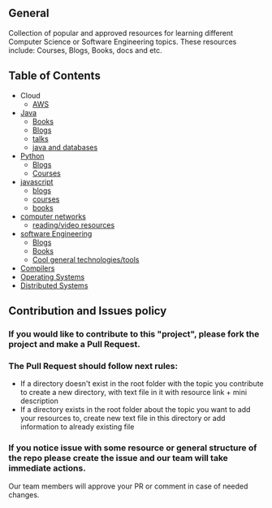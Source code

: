 ## General
Collection of popular and approved resources for learning different Computer Science or Software Engineering topics. These resources include: Courses, Blogs, Books, docs and etc.

## Table of Contents
- Cloud
  - [AWS](https://github.com/nikasakandelidze/Single-Source-Of-Truth/blob/master/cloud/AWS.md)
- [Java](https://github.com/nikasakandelidze/Single-Source-Of-Truth/tree/master/java)
  - [Books](https://github.com/nikasakandelidze/Single-Source-Of-Truth/blob/master/java/books/books.md)
  - [Blogs](https://github.com/nikasakandelidze/Single-Source-Of-Truth/blob/master/java/reading-resources/java-read.md)
  - [talks](https://github.com/nikasakandelidze/Single-Source-Of-Truth/tree/master/java/talks)
  - [java and databases](https://github.com/nikasakandelidze/Single-Source-Of-Truth/tree/master/java/java_and_database_connectivity)
- [Python](https://github.com/nikasakandelidze/Single-Source-Of-Truth/tree/master/python)
  - [Blogs](https://github.com/nikasakandelidze/Single-Source-Of-Truth/blob/master/python/resources.md)
  - [Courses](https://github.com/nikasakandelidze/Single-Source-Of-Truth/blob/master/python/courses.md)
- [javascript](https://github.com/nikasakandelidze/Single-Source-Of-Truth/tree/master/javascript)
  - [blogs](https://github.com/nikasakandelidze/Single-Source-Of-Truth/tree/master/javascript/blogs)
  - [courses](https://github.com/nikasakandelidze/Single-Source-Of-Truth/blob/master/javascript/courses/js-courses.md)
  - [books](https://github.com/nikasakandelidze/Single-Source-Of-Truth/blob/master/javascript/books/js-books.md)
- [computer networks](https://github.com/nikasakandelidze/Single-Source-Of-Truth/tree/master/networking)
  - [reading/video resources](https://github.com/nikasakandelidze/Single-Source-Of-Truth/blob/master/networking/networking_resources.md)
- [software Engineering](https://github.com/nikasakandelidze/Single-Source-Of-Truth/tree/master/software_engineering)
  - [Blogs](https://github.com/nikasakandelidze/Single-Source-Of-Truth/blob/master/software_engineering/blogs.md)
  - [Books](https://github.com/nikasakandelidze/Single-Source-Of-Truth/blob/master/software_engineering/books.md)
  - [Cool general technologies/tools](https://github.com/nikasakandelidze/Single-Source-Of-Truth/blob/master/software_engineering/technologies.md)
- [Compilers](https://github.com/nikasakandelidze/Single-Source-Of-Truth/blob/master/Compilers/compilers.md)
- [Operating Systems](https://github.com/nikasakandelidze/Single-Source-Of-Truth/blob/master/OS/os.md)
- [Distributed Systems](https://github.com/nikasakandelidze/Single-Source-Of-Truth/blob/master/distributed_systems/resources.md)

## Contribution and Issues policy

### If you would like to contribute to this "project", please fork the project and make a Pull Request.
### The Pull Request should follow next rules:
-	If a directory doesn't exist in the root folder with the topic you contribute to create a new directory, with text file in it with resource link + mini description
-	If a directory exists in the root folder about the topic you want to add your resources to, create new text file in this directory or add information to already existing file

### If you notice issue with some resource or general structure of the repo please create the issue and our team will take immediate actions.

Our team members will approve your PR or comment in case of needed changes.
